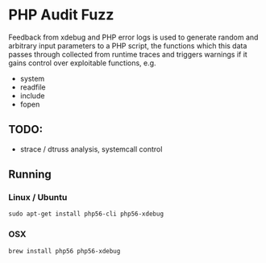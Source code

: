 # PHP Audit Fuzz

Feedback from xdebug and PHP error logs is used to generate random and arbitrary input
parameters to a PHP script, the functions which this data passes through collected from
runtime traces and triggers warnings if it gains control over exploitable functions, e.g. 

  * system
  * readfile
  * include
  * fopen

## TODO:

  * strace / dtruss analysis, systemcall control

## Running

### Linux / Ubuntu

	sudo apt-get install php56-cli php56-xdebug

### OSX

    brew install php56 php56-xdebug
